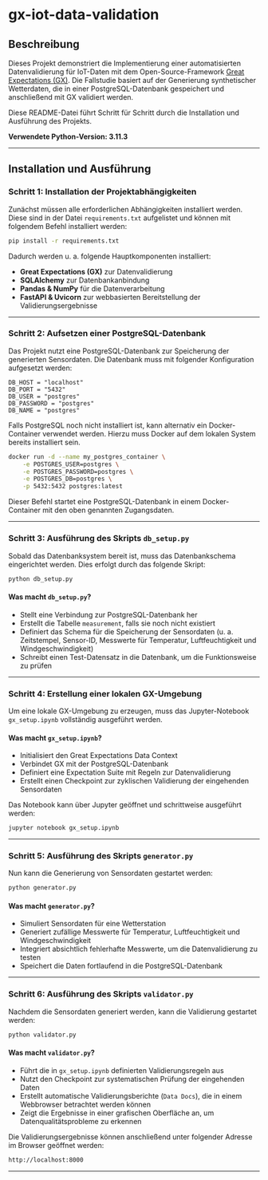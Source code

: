 # gx-iot-data-validation

## Beschreibung
Dieses Projekt demonstriert die Implementierung einer automatisierten Datenvalidierung für IoT-Daten mit dem Open-Source-Framework [Great Expectations (GX)](https://greatexpectations.io/). Die Fallstudie basiert auf der Generierung synthetischer Wetterdaten, die in einer PostgreSQL-Datenbank gespeichert und anschließend mit GX validiert werden. 

Diese README-Datei führt Schritt für Schritt durch die Installation und Ausführung des Projekts.

**Verwendete Python-Version: 3.11.3**

---
## Installation und Ausführung

### **Schritt 1: Installation der Projektabhängigkeiten**
Zunächst müssen alle erforderlichen Abhängigkeiten installiert werden. Diese sind in der Datei `requirements.txt` aufgelistet und können mit folgendem Befehl installiert werden:

```sh
pip install -r requirements.txt
```

Dadurch werden u. a. folgende Hauptkomponenten installiert:
- **Great Expectations (GX)** zur Datenvalidierung
- **SQLAlchemy** zur Datenbankanbindung
- **Pandas & NumPy** für die Datenverarbeitung
- **FastAPI & Uvicorn** zur webbasierten Bereitstellung der Validierungsergebnisse

---
### **Schritt 2: Aufsetzen einer PostgreSQL-Datenbank**
Das Projekt nutzt eine PostgreSQL-Datenbank zur Speicherung der generierten Sensordaten. Die Datenbank muss mit folgender Konfiguration aufgesetzt werden:

```
DB_HOST = "localhost"
DB_PORT = "5432"
DB_USER = "postgres"
DB_PASSWORD = "postgres"
DB_NAME = "postgres"
```

Falls PostgreSQL noch nicht installiert ist, kann alternativ ein Docker-Container verwendet werden. Hierzu muss Docker auf dem lokalen System bereits installiert sein.

```sh
docker run -d --name my_postgres_container \
    -e POSTGRES_USER=postgres \
    -e POSTGRES_PASSWORD=postgres \
    -e POSTGRES_DB=postgres \
    -p 5432:5432 postgres:latest
```

Dieser Befehl startet eine PostgreSQL-Datenbank in einem Docker-Container mit den oben genannten Zugangsdaten.

---
### **Schritt 3: Ausführung des Skripts `db_setup.py`**
Sobald das Datenbanksystem bereit ist, muss das Datenbankschema eingerichtet werden. Dies erfolgt durch das folgende Skript:

```sh
python db_setup.py
```

#### **Was macht `db_setup.py`?**
- Stellt eine Verbindung zur PostgreSQL-Datenbank her
- Erstellt die Tabelle `measurement`, falls sie noch nicht existiert
- Definiert das Schema für die Speicherung der Sensordaten (u. a. Zeitstempel, Sensor-ID, Messwerte für Temperatur, Luftfeuchtigkeit und Windgeschwindigkeit)
- Schreibt einen Test-Datensatz in die Datenbank, um die Funktionsweise zu prüfen

---
### **Schritt 4: Erstellung einer lokalen GX-Umgebung**
Um eine lokale GX-Umgebung zu erzeugen, muss das Jupyter-Notebook `gx_setup.ipynb` vollständig ausgeführt werden.

#### **Was macht `gx_setup.ipynb`?**
- Initialisiert den Great Expectations Data Context
- Verbindet GX mit der PostgreSQL-Datenbank
- Definiert eine Expectation Suite mit Regeln zur Datenvalidierung
- Erstellt einen Checkpoint zur zyklischen Validierung der eingehenden Sensordaten

Das Notebook kann über Jupyter geöffnet und schrittweise ausgeführt werden:

```sh
jupyter notebook gx_setup.ipynb
```

---
### **Schritt 5: Ausführung des Skripts `generator.py`**
Nun kann die Generierung von Sensordaten gestartet werden:

```sh
python generator.py
```

#### **Was macht `generator.py`?**
- Simuliert Sensordaten für eine Wetterstation
- Generiert zufällige Messwerte für Temperatur, Luftfeuchtigkeit und Windgeschwindigkeit
- Integriert absichtlich fehlerhafte Messwerte, um die Datenvalidierung zu testen
- Speichert die Daten fortlaufend in die PostgreSQL-Datenbank

---
### **Schritt 6: Ausführung des Skripts `validator.py`**
Nachdem die Sensordaten generiert werden, kann die Validierung gestartet werden:

```sh
python validator.py
```

#### **Was macht `validator.py`?**
- Führt die in `gx_setup.ipynb` definierten Validierungsregeln aus
- Nutzt den Checkpoint zur systematischen Prüfung der eingehenden Daten
- Erstellt automatische Validierungsberichte (`Data Docs`), die in einem Webbrowser betrachtet werden können
- Zeigt die Ergebnisse in einer grafischen Oberfläche an, um Datenqualitätsprobleme zu erkennen

Die Validierungsergebnisse können anschließend unter folgender Adresse im Browser geöffnet werden:

```sh
http://localhost:8000
```
---

